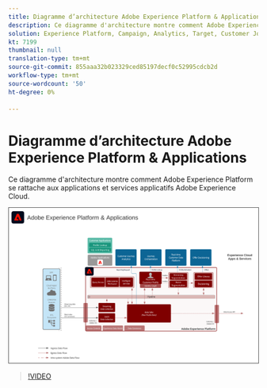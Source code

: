 ```yaml
---
title: Diagramme d’architecture Adobe Experience Platform & Applications
description: Ce diagramme d'architecture montre comment Adobe Experience Platform se rapporte à d'autres applications et services d'applications Adobe Experience Cloud.
solution: Experience Platform, Campaign, Analytics, Target, Customer Journey Analytics, Journey Orchestration, Offer Decisioning, Real-time Customer Data Platform
kt: 7199
thumbnail: null
translation-type: tm+mt
source-git-commit: 855aaa32b023329ced85197decf0c52995cdcb2d
workflow-type: tm+mt
source-wordcount: '50'
ht-degree: 0%

---
```



# Diagramme d’architecture Adobe Experience Platform &amp; Applications

Ce diagramme d&#39;architecture montre comment Adobe Experience Platform se rattache aux applications et services applicatifs Adobe Experience Cloud.

<img src="assets/aep+apps.svg" alt="Experience Platform et applications" style="border:1px solid #4a4a4a" />

>[!VIDEO](https://video.tv.adobe.com/v/32456/?quality=12&learn=on)